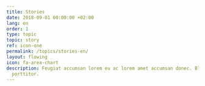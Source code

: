```yaml
---
title: Stories
date: 2018-09-01 00:00:00 +02:00
lang: en
order: 1
type: topic
topic: story
ref: icon-one
permalink: /topics/stories-en/
layout: flowing
icon: fa-area-chart
description: Feugiat accumsan lorem eu ac lorem amet accumsan donec. Blandit orci
  porttitor.
---
```

